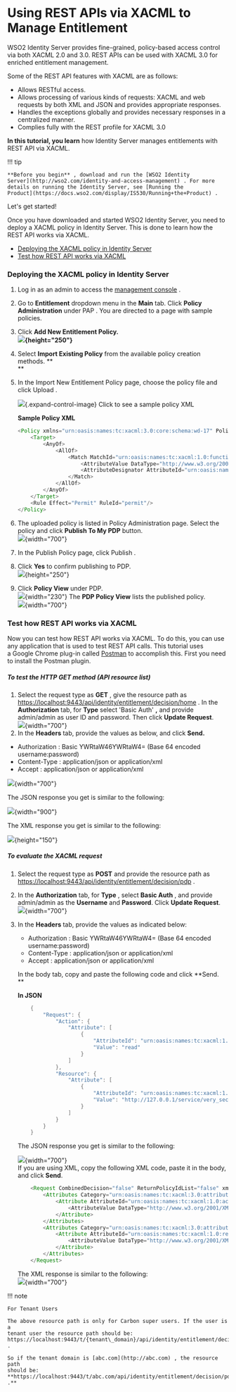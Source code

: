 # Using REST APIs via XACML to Manage Entitlement

WSO2 Identity Server provides fine-grained, policy-based access control
via both XACML 2.0 and 3.0. REST APIs can be used with XACML 3.0 for
enriched entitlement management.

Some of the REST API features with XACML are as follows:

-   Allows RESTful access.
-   Allows processing of various kinds of requests: XACML and web
    requests by both XML and JSON and provides appropriate responses.
-   Handles the exceptions globally and provides necessary responses in
    a centralized manner.
-   Complies fully with the REST profile for XACML 3.0  
      

**In this tutorial, you learn** how Identity Server manages entitlements
with REST API via XACML.

!!! tip
    
    **Before you begin** , download and run the [WSO2 Identity
    Server](http://wso2.com/identity-and-access-management) . For more
    details on running the Identity Server, see [Running the
    Product](https://docs.wso2.com/display/IS530/Running+the+Product) .
    

Let's get started!

Once you have downloaded and started WSO2 Identity Server, you need to
deploy a XACML policy in Identity Server. This is done to learn how the
REST API works via XACML.

-   [Deploying the XACML policy in Identity
    Server](#UsingRESTAPIsviaXACMLtoManageEntitlement-DeployingtheXACMLpolicyinIdentityServer)
-   [Test how REST API works via
    XACML](#UsingRESTAPIsviaXACMLtoManageEntitlement-TesthowRESTAPIworksviaXACML)

### Deploying the XACML policy in Identity Server

1.  Log in as an admin to access the [management
    console](https://docs.wso2.com/display/IS530/Getting+Started+with+the+Management+Console)
    .
2.  Go to **Entitlement** dropdown menu in the **Main** tab. Click
    **Policy Administration** under PAP . You are directed to a page
    with sample policies.
3.  Click **Add New Entitlement Policy.  
    ****![](attachments/103331477/103331494.png){height="250"}******
4.  Select **Import Existing Policy** from the available policy creation
    methods. **  
    **
5.  In the Import New Entitlement Policy page, choose the policy file
    and click Upload .

    ![](images/icons/grey_arrow_down.png){.expand-control-image} Click
    to see a sample policy XML

    **Sample Policy XML**

    ``` java
    <Policy xmlns="urn:oasis:names:tc:xacml:3.0:core:schema:wd-17" PolicyId="samplePolicy" RuleCombiningAlgId="urn:oasis:names:tc:xacml:3.0:rule-combining-algorithm:deny-overrides" Version="1.0">
        <Target>
            <AnyOf>
                <AllOf>
                    <Match MatchId="urn:oasis:names:tc:xacml:1.0:function:string-equal">
                        <AttributeValue DataType="http://www.w3.org/2001/XMLSchema#string">read</AttributeValue>
                        <AttributeDesignator AttributeId="urn:oasis:names:tc:xacml:1.0:action:action-id" Category="urn:oasis:names:tc:xacml:3.0:attribute-category:action" DataType="http://www.w3.org/2001/XMLSchema#string" MustBePresent="true"/>
                    </Match>
                </AllOf>
            </AnyOf>
        </Target>
        <Rule Effect="Permit" RuleId="permit"/>
    </Policy>
    ```

6.  The uploaded policy is listed in Policy Administration page. Select
    the policy and click **Publish To My PDP** button.  
    ![](attachments/103331477/103331485.png){width="700"}
7.  In the Publish Policy page, click Publish .
8.  Click **Yes** to confirm publishing to PDP.  
    ![](attachments/103331477/103331487.png){height="250"}
9.  Click **Policy View** under PDP.  
    ![](attachments/103331477/103331488.png){width="230"} The **PDP
    Policy View** lists the published policy.  
    ![](attachments/103331477/103331489.png){width="700"}

### Test how REST API works via XACML

Now you can test how REST API works via XACML. To do this, you can use
any application that is used to test REST API calls. This tutorial uses
a Google Chrome plug-in called
[Postman](https://chrome.google.com/webstore/detail/postman/fhbjgbiflinjbdggehcddcbncdddomop?hl=en)
to accomplish this. First you need to install the Postman plugin.

##### To test the HTTP **GET method (API resource list)**

1.  Select the request type as **GET** , give the resource path as
    <https://localhost:9443/api/identity/entitlement/decision/home> . In
    the **Authorization** tab, for **Type** select 'Basic Auth' **,**
    and provide admin/admin as user ID and password. Then click **Update
    Request**.  
    ![](attachments/103331477/103331490.png){width="700"}
2.  In the **Headers** tab, provide the values as below, and click
    **Send.**

-   Authorization : Basic YWRtaW46YWRtaW4= (Base 64 encoded
    username:password)
-   Content-Type : application/json or application/xml
-   Accept : application/json or application/xml

![](attachments/103331477/103331491.png){width="700"}

The JSON response you get is similar to the following:

![](attachments/103331477/103331478.png){width="900"}

The XML response you get is similar to the following:

![](attachments/103331477/103331479.png){height="150"}

##### To evaluate the XACML request

1.  Select the request type as **POST** and provide the resource path as
    <https://localhost:9443/api/identity/entitlement/decision/pdp> .
2.  In the **Authorization** tab, for **Type** , select **Basic Auth** ,
    and provide admin/admin as the **Username** and **Password**. Click
    **Update Request**.  
    ![](attachments/103331477/103331480.png){width="700"}
3.  In the **Headers** tab, provide the values as indicated below:

    -   Authorization : Basic YWRtaW46YWRtaW4= (Base 64 encoded
        username:password)
    -   Content-Type : application/json or application/xml
    -   Accept : application/json or application/xml

      
    In the body tab, copy and paste the following code and click
    **Send.  
    **

    **In JSON**

    ``` java
        {
            "Request": {
                "Action": {
                    "Attribute": [
                        {
                            "AttributeId": "urn:oasis:names:tc:xacml:1.0:action:action-id",
                            "Value": "read"
                        }
                    ]
                },
                "Resource": {
                    "Attribute": [
                        {
                            "AttributeId": "urn:oasis:names:tc:xacml:1.0:resource:resource-id",
                            "Value": "http://127.0.0.1/service/very_secure/"
                        }
                    ]
                }
            }
        }
    ```

    The JSON response you get is similar to the following:

    ![](attachments/103331477/103331482.png){width="700"}  
    If you are using XML, copy the following XML code, paste it in the
    body, and click **Send**.

    ``` java
        <Request CombinedDecision="false" ReturnPolicyIdList="false" xmlns="urn:oasis:names:tc:xacml:3.0:core:schema:wd-17">
            <Attributes Category="urn:oasis:names:tc:xacml:3.0:attribute-category:action">
                <Attribute AttributeId="urn:oasis:names:tc:xacml:1.0:action:action-id" IncludeInResult="false">
                    <AttributeValue DataType="http://www.w3.org/2001/XMLSchema#string">read</AttributeValue>
                </Attribute>
            </Attributes>
            <Attributes Category="urn:oasis:names:tc:xacml:3.0:attribute-category:resource">
                <Attribute AttributeId="urn:oasis:names:tc:xacml:1.0:resource:resource-id" IncludeInResult="false">
                    <AttributeValue DataType="http://www.w3.org/2001/XMLSchema#string">http://127.0.0.1/service/very_secure/ </AttributeValue>
                </Attribute>
            </Attributes>
        </Request>
    ```

    The XML response is similar to the following:  
    ![](attachments/103331477/103331483.png){width="700"}

!!! note
    
    For Tenant Users
    
    The above resource path is only for Carbon super users. If the user is a
    tenant user the resource path should be:
    https://localhost:9443/t/{tenant\_domain}/api/identity/entitlement/decision/pdp
    .
    
    So if the tenant domain is [abc.com](http://abc.com) , the resource path
    should be:
    **https://localhost:9443/t/abc.com/api/identity/entitlement/decision/pdp
    .**
    
